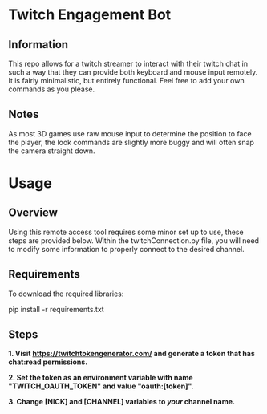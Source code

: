 # Twitch Engagement Bot

## Information
This repo allows for a twitch streamer to interact with their twitch chat in such a way that they can provide both keyboard and mouse input remotely. It is fairly minimalistic, but entirely functional. Feel free to add your own commands as you please.

## Notes
As most 3D games use raw mouse input to determine the position to face the player, the look commands are slightly more buggy and will often snap the camera straight down.

# Usage

## Overview
Using this remote access tool requires some minor set up to use, these steps are provided below. Within the twitchConnection.py file, you will need to modify some information to properly connect to the desired channel.

## Requirements
To download the required libraries:

pip install -r requirements.txt

## Steps
**1. Visit https://twitchtokengenerator.com/ and generate a token that has chat:read permissions.**

**2. Set the token as an environment variable with name "TWITCH_OAUTH_TOKEN" and value "oauth:[token]".**

**3. Change [NICK] and [CHANNEL] variables to _your_ channel name.**
